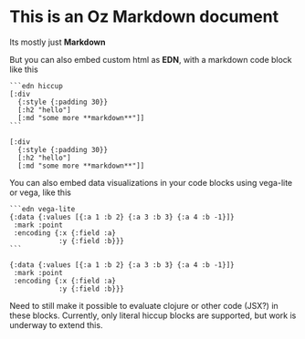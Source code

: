 

# This is an Oz Markdown document

Its mostly just **Markdown**

But you can also embed custom html as **EDN**, with a markdown code block like this

    ```edn hiccup
    [:div
      {:style {:padding 30}}
      [:h2 "hello"]
      [:md "some more **markdown**"]]
    ```

```edn hiccup
[:div
  {:style {:padding 30}}
  [:h2 "hello"]
  [:md "some more **markdown**"]]
```

You can also embed data visualizations in your code blocks using vega-lite or vega, like this

    ```edn vega-lite
    {:data {:values [{:a 1 :b 2} {:a 3 :b 3} {:a 4 :b -1}]}
     :mark :point
     :encoding {:x {:field :a}
                :y {:field :b}}}
    ```

```edn vega-lite
{:data {:values [{:a 1 :b 2} {:a 3 :b 3} {:a 4 :b -1}]}
 :mark :point
 :encoding {:x {:field :a}
            :y {:field :b}}}
```

Need to still make it possible to evaluate clojure or other code (JSX?) in these blocks.
Currently, only literal hiccup blocks are supported, but work is underway to extend this.
